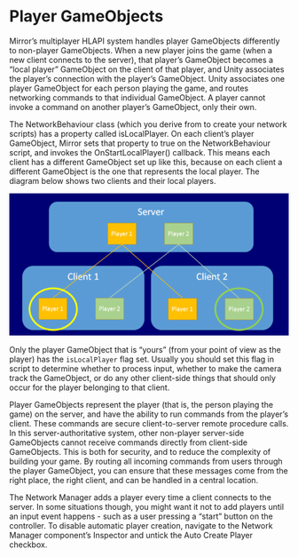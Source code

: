 # Player GameObjects

Mirror’s multiplayer HLAPI system handles player GameObjects differently to non-player GameObjects. When a new player joins the game (when a new client connects to the server), that player’s GameObject becomes a “local player” GameObject on the client of that player, and Unity associates the player’s connection with the player’s GameObject. Unity associates one player GameObject for each person playing the game, and routes networking commands to that individual GameObject. A player cannot invoke a command on another player’s GameObject, only their own.

The NetworkBehaviour class (which you derive from to create your network scripts) has a property called isLocalPlayer. On each client’s player GameObject, Mirror sets that property to true on the NetworkBehaviour script, and invokes the OnStartLocalPlayer() callback. This means each client has a different GameObject set up like this, because on each client a different GameObject is the one that represents the local player. The diagram below shows two clients and their local players.

![In this diagram, the circles represent the player GameObjects marked as the local player on each client](NetworkLocalPlayers.png)

Only the player GameObject that is “yours” (from your point of view as the player) has the `isLocalPlayer` flag set. Usually you should set this flag in script to determine whether to process input, whether to make the camera track the GameObject, or do any other client-side things that should only occur for the player belonging to that client.

Player GameObjects represent the player (that is, the person playing the game) on the server, and have the ability to run commands from the player’s client. These commands are secure client-to-server remote procedure calls. In this server-authoritative system, other non-player server-side GameObjects cannot receive commands directly from client-side GameObjects. This is both for security, and to reduce the complexity of building your game. By routing all incoming commands from users through the player GameObject, you can ensure that these messages come from the right place, the right client, and can be handled in a central location.

The Network Manager adds a player every time a client connects to the server. In some situations though, you might want it not to add players until an input event happens - such as a user pressing a “start” button on the controller. To disable automatic player creation, navigate to the Network Manager component’s Inspector and untick the Auto Create Player checkbox.
